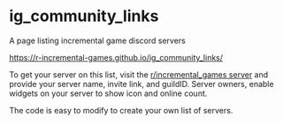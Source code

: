 # ig_community_links
A page listing incremental game discord servers

https://r-incremental-games.github.io/ig_community_links/

To get your server on this list, visit the [r/incremental_games server](https://discord.gg/pC9RY5B) and provide your server name, invite link, and guildID.
Server owners, enable widgets on your server to show icon and online count.

The code is easy to modify to create your own list of servers.
